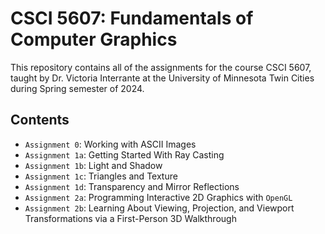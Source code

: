 # CSCI 5607: Fundamentals of Computer Graphics
This repository contains all of the assignments for the course CSCI 5607, taught by Dr. Victoria Interrante at the University of Minnesota Twin Cities during Spring semester of 2024.


## Contents
- `Assignment 0`: Working with ASCII Images
- `Assignment 1a`: Getting Started With Ray Casting
- `Assignment 1b`: Light and Shadow
- `Assignment 1c`: Triangles and Texture
- `Assignment 1d`: Transparency and Mirror Reflections
- `Assignment 2a`: Programming Interactive 2D Graphics with `OpenGL`
- `Assignment 2b`: Learning About Viewing, Projection, and Viewport Transformations via a First-Person 3D Walkthrough
